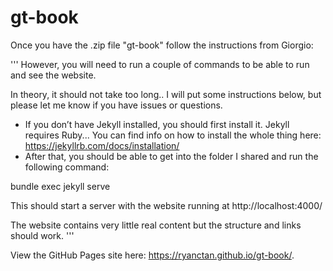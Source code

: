 # gt-book

Once you have the .zip file "gt-book" follow the instructions from Giorgio:

'''
However, you will need to run a couple of commands to be able to run and see the website.

In theory, it should not take too long.. I will put some instructions below, but please let me know if you have issues or questions.

- If you don’t have Jekyll installed, you should first install it. Jekyll requires Ruby... You can find info on how to install the whole thing here: https://jekyllrb.com/docs/installation/
- After that, you should be able to get into the folder I shared and run the following command:

bundle exec jekyll serve

This should start a server with the website running at http://localhost:4000/

The website contains very little real content but the structure and links should work.
'''

View the GitHub Pages site here: https://ryanctan.github.io/gt-book/.
